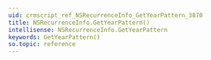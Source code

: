 ```yaml
---
uid: crmscript_ref_NSRecurrenceInfo_GetYearPattern_3870
title: NSRecurrenceInfo.GetYearPattern()
intellisense: NSRecurrenceInfo.GetYearPattern
keywords: GetYearPattern()
so.topic: reference
---
```






